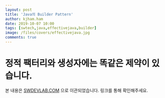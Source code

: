 ```yaml
---
layout: post
title: 'Java의 Builder Pattern'
author: kjham.ham
date: 2019-10-07 10:00
tags: [swtech,java,effectivejava,builder]
image: /files/covers/effectivejava.jpg
comments: true
---
```


# 정적 팩터리와 생성자에는 똑같은 제약이 있습니다.  

본 내용은 [SWDEVLAB.COM](https://swdevlab.com/73) 으로 이관되었습니다.
링크를 통해 확인해주세요.